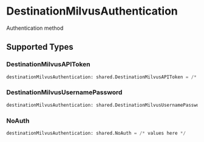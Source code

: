 # DestinationMilvusAuthentication

Authentication method


## Supported Types

### DestinationMilvusAPIToken

```python
destinationMilvusAuthentication: shared.DestinationMilvusAPIToken = /* values here */
```

### DestinationMilvusUsernamePassword

```python
destinationMilvusAuthentication: shared.DestinationMilvusUsernamePassword = /* values here */
```

### NoAuth

```python
destinationMilvusAuthentication: shared.NoAuth = /* values here */
```

